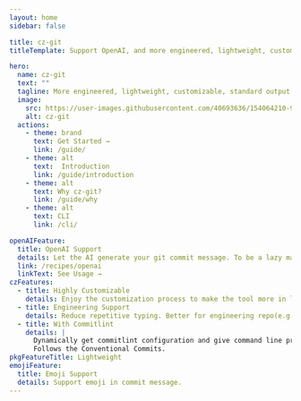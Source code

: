 ```yaml
---
layout: home
sidebar: false

title: cz-git
titleTemplate: Support OpenAI, and more engineered, lightweight, customizable, standard output format Commitizen adapter and Git commit CLI

hero:
  name: cz-git
  text: ""
  tagline: More engineered, lightweight, customizable, standard output format Commitizen adapter and Git commit CLI.
  image:
    src: https://user-images.githubusercontent.com/40693636/154064210-964aeaa0-d9dc-4cea-9e52-2ffc3789611b.png
    alt: cz-git
  actions:
    - theme: brand
      text: Get Started →
      link: /guide/
    - theme: alt
      text:  Introduction
      link: /guide/introduction
    - theme: alt
      text: Why cz-git?
      link: /guide/why
    - theme: alt
      text: CLI
      link: /cli/

openAIFeature:
  title: OpenAI Support
  details: Let the AI generate your git commit message. To be a lazy man.
  link: /recipes/openai
  linkText: See Usage →
czFeatures:
  - title: Highly Customizable
    details: Enjoy the customization process to make the tool more in line with your or team habits. 
  - title: Engineering Support
    details: Reduce repetitive typing. Better for engineering repo(e.g:monorepo) or business system. Easy link with issue.
  - title: With Commitlint
    details: |
      Dynamically get commitlint configuration and give command line prompts.
      Follows the Conventional Commits.
pkgFeatureTitle: Lightweight
emojiFeature:
  title: Emoji Support
  details: Support emoji in commit message.
---
```

